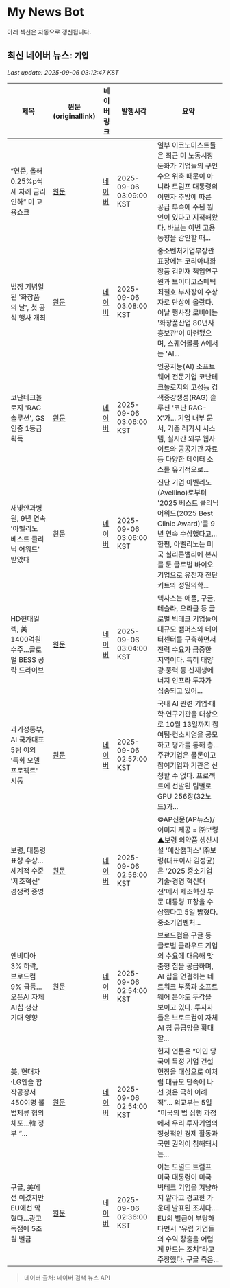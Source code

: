 # My News Bot

아래 섹션은 자동으로 갱신됩니다.

<!-- NEWS:START -->
## 최신 네이버 뉴스: `기업`
_Last update: 2025-09-06 03:12:47 KST_

| 제목 | 원문(originallink) | 네이버 링크 | 발행시각 | 요약 |
|---|---|---|---|---|
| “연준, 올해 0.25%p씩 세 차례 금리 인하” 미 고용쇼크 | [원문](http://www.fnnews.com/news/202509060306220400) | [네이버](https://n.news.naver.com/mnews/article/014/0005402470?sid=101) | 2025-09-06 03:09:00 KST | 일부 이코노미스트들은 최근 미 노동시장 둔화가 기업들의 구인 수요 위축 때문이 아니라 트럼프 대통령의 이민자 추방에 따른 공급 부족에 주된 원인이 있다고 지적해왔다. 바브는 이번 고용동향을 감안할 때... |
| 법정 기념일 된 '화장품의 날', 첫 공식 행사 개최 | [원문](https://www.meconomynews.com/news/articleView.html?idxno=119535) | [네이버](https://www.meconomynews.com/news/articleView.html?idxno=119535) | 2025-09-06 03:08:00 KST | 중소벤처기업부장관 표창에는 코리아나화장품 김민재 책임연구원과 브이티코스메틱 최철호 부사장이 수상자로 단상에 올랐다. 이날 행사장 로비에는 '화장품산업 80년사 홍보관'이 마련됐으며, 스퀘어볼룸 A에서는 'AI... |
| 코난테크놀로지 'RAG 솔루션', GS인증 1등급 획득 | [원문](https://www.etnews.com/20250906000009) | [네이버](https://n.news.naver.com/mnews/article/030/0003347679?sid=105) | 2025-09-06 03:06:00 KST | 인공지능(AI) 소프트웨어 전문기업 코난테크놀로지의 고성능 검색증강생성(RAG) 솔루션 '코난 RAG-X'가... 기업 내부 문서, 기존 레거시 시스템, 실시간 외부 웹사이트와 공공기관 자료 등 다양한 데이터 소스를 유기적으로... |
| 새빛안과병원, 9년 연속 '아벨리노 베스트 클리닉 어워드' 받았다 | [원문](http://www.mygoyang.com/news/articleView.html?idxno=85532) | [네이버](http://www.mygoyang.com/news/articleView.html?idxno=85532) | 2025-09-06 03:06:00 KST | 진단 기업 아벨리노(Avellino)로부터 '2025 베스트 클리닉 어워드(2025 Best Clinic Award)'를 9년 연속 수상했다고... 한편, 아벨리노는 미국 실리콘밸리에 본사를 둔 글로벌 바이오 기업으로 유전자 진단 키트와 정밀의학... |
| HD현대일렉, 美 1400억원 수주…글로벌 BESS 공략 드라이브 | [원문](https://www.apnews.kr/news/articleView.html?idxno=3039534) | [네이버](https://www.apnews.kr/news/articleView.html?idxno=3039534) | 2025-09-06 03:04:00 KST | 텍사스는 애플, 구글, 테슬라, 오라클 등 글로벌 빅테크 기업들이 대규모 캠퍼스와 데이터센터를 구축하면서 전력 수요가 급증한 지역이다. 특히 태양광·풍력 등 신재생에너지 인프라 투자가 집중되고 있어... |
| 과기정통부, AI 국가대표 5팀 이외 '특화 모델 프로젝트' 시동 | [원문](https://www.etnews.com/20250906000008) | [네이버](https://n.news.naver.com/mnews/article/030/0003347678?sid=105) | 2025-09-06 02:57:00 KST | 국내 AI 관련 기업·대학·연구기관을 대상으로 10월 13일까지 참여팀·컨소시엄을 공모하고 평가를 통해 총... 주관기업은 물론이고 참여기업과 기관은 신청할 수 없다. 프로젝트에 선발된 팀별로 GPU 256장(32노드)가... |
| 보령, 대통령 표창 수상…세계적 수준 '제조혁신' 경쟁력 증명 | [원문](https://www.apnews.kr/news/articleView.html?idxno=3039533) | [네이버](https://www.apnews.kr/news/articleView.html?idxno=3039533) | 2025-09-06 02:56:00 KST | ©AP신문(AP뉴스)/이미지 제공 = ㈜보령 ▲보령 의약품 생산시설 '예산캠퍼스' ㈜보령(대표이사 김정균)은 '2025 중소기업 기술·경영 혁신대전'에서 제조혁신 부문 대통령 표창을 수상했다고 5일 밝혔다. 중소기업벤처... |
| 엔비디아 3% 하락, 브로드컴 9% 급등…오픈AI 자체 AI칩 생산 기대 영향 | [원문](https://www.topstarnews.net/news/articleView.html?idxno=15795766) | [네이버](https://www.topstarnews.net/news/articleView.html?idxno=15795766) | 2025-09-06 02:54:00 KST | 브로드컴은 구글 등 글로벌 클라우드 기업의 수요에 대응해 맞춤형 칩을 공급하며, AI 칩을 연결하는 네트워크 부품과 소프트웨어 분야도 두각을 보이고 있다. 투자자들은 브로드컴이 자체 AI 칩 공급망을 확대할... |
| 美, 현대차·LG엔솔 합작공장서 450여명 불법체류 혐의 체포…韓 정부 “... | [원문](https://www.geconomy.co.kr/news/article.html?no=306340) | [네이버](https://www.geconomy.co.kr/news/article.html?no=306340) | 2025-09-06 02:54:00 KST | 현지 언론은 “이민 당국이 특정 기업 건설 현장을 대상으로 이처럼 대규모 단속에 나선 것은 극히 이례적”... 외교부는 5일 “미국의 법 집행 과정에서 우리 투자기업의 정상적인 경제 활동과 국민 권익이 침해돼서는... |
| 구글, 美에선 이겼지만 EU에선 막혔다…광고 독점에 5조원 벌금 | [원문](https://www.news1.kr/world/europe/5903314) | [네이버](https://n.news.naver.com/mnews/article/421/0008469854?sid=104) | 2025-09-06 02:36:00 KST | 이는 도널드 트럼프 미국 대통령이 미국 빅테크 기업을 겨냥하지 말라고 경고한 가운데 발표된 조치다.... EU의 벌금이 부당하다면서 “유럽 기업들의 수익 창출을 어렵게 만드는 조치”라고 주장했다. 구글 측은... |

> 데이터 출처: 네이버 검색 뉴스 API
<!-- NEWS:END -->
